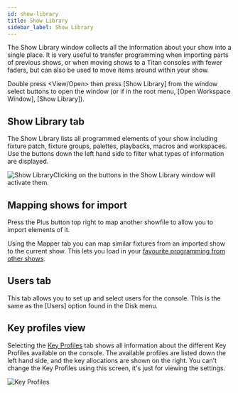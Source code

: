 ```yaml
---
id: show-library
title: Show Library
sidebar_label: Show Library
---
```


The Show Library window collects all the information about your show
into a single place. It is very useful to transfer programming when
importing parts of previous shows, or when moving shows to a Titan
consoles with fewer faders, but can also be used to move items around
within your show.

Double press \<View/Open\> then press \[Show Library\] from the window
select buttons to
open the window (or if in the root menu, \[Open Workspace Window\],
\[Show Library\]).

Show Library tab
----------------

The Show Library lists all programmed elements of your show including
fixture patch, fixture groups, palettes, playbacks, macros and
workspaces. Use the buttons down the left hand side to filter what types
of information are displayed.

![Show Library](/docs/images/Show-Library.png)Clicking on the buttons in the Show Library
window will activate them.

Mapping shows for import
------------------------

Press the Plus button top right to map another showfile to allow you to
import elements of it.

Using the Mapper tab you can map similar fixtures from an imported show
to the current show. This lets you load in your [favourite programming
from other shows](../titan-basics/loading-and-saving-shows.md#importing-parts-of-other-shows).

Users tab
---------

This tab allows you to set up and select users for the console. This is
the same as the \[Users\] option found in the Disk menu.

Key profiles view
-----------------

Selecting the [Key Profiles](../system-settings/key-profiles.md) tab shows all information about the different
Key Profiles available on the console. The available profiles are listed
down the left hand side, and the key allocations are shown on the right.
You can't change the Key Profiles using this screen, it's just for
viewing the settings.

![Key Profiles](/docs/images/Key-Profiles.png)
